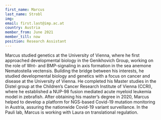 ```yaml
---
first_name: Marcus
last_name: Strobl
img: 
email: first.last@imp.ac.at
country: Austria
member_from: June 2021
member_till: now
position: Research Assistant
---
```

Marcus studied genetics at the University of Vienna, where he first approached developmental biology in the Genikhovich Group, working on the role of Wnt- and BMP-signaling in axis formation in the sea anemone Nematostella vectensis. Building the bridge between his interests, he studied developmental biology and genetics with a focus on cancer and disease at the University of Vienna. He completed his Master studies in the Distel group at the Children’s Cancer Research Institute of Vienna (CCRI), where he established a NUP-98 fusion mediated acute myeloid leukemia model in zebrafish. After obtaining his master’s degree in 2020, Marcus helped to develop a platform for NGS-based Covid-19 mutation monitoring in Austria, assuring the nationwide Covid-19 variant surveillance. In the Pauli lab, Marcus is working with Laura on translational regulation. 


